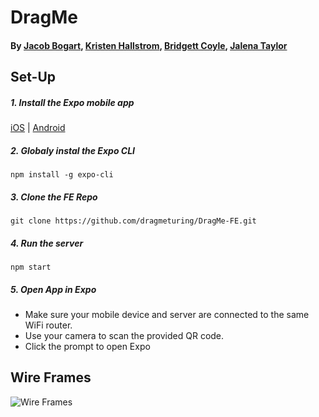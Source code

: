 # DragMe
#### By  [Jacob Bogart](https://github.com/jacobogart), [Kristen Hallstrom](https://github.com/Klhalls89), [Bridgett Coyle](https://github.com/B-Coyle), [Jalena Taylor](https://github.com/jalena-penaligon)

## Set-Up
##### 1. Install the Expo mobile app
[iOS](https://apps.apple.com/app/apple-store/id982107779) | [Android](https://play.google.com/store/apps/details?id=host.exp.exponent&referrer=www)

##### 2. Globaly instal the Expo CLI
```npm install -g expo-cli```
##### 3. Clone the FE Repo
```git clone https://github.com/dragmeturing/DragMe-FE.git```
##### 4. Run the server
```npm start```
##### 5. Open App in Expo
* Make sure your mobile device and server are connected to the same WiFi router.
* Use your camera to scan the provided QR code.
* Click the prompt to open Expo

## Wire Frames
![Wire Frames](https://user-images.githubusercontent.com/45608610/61236972-91375900-a6f6-11e9-8aba-fe134206b02d.jpg)
